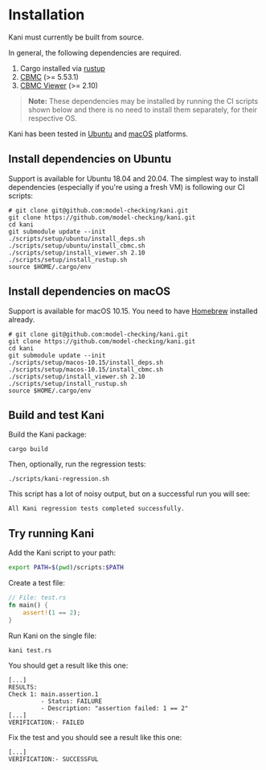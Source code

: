 # Installation

Kani must currently be built from source.

In general, the following dependencies are required.

1. Cargo installed via [rustup](https://rustup.rs/)
2. [CBMC](https://github.com/diffblue/cbmc) (>= 5.53.1)
3. [CBMC Viewer](https://github.com/awslabs/aws-viewer-for-cbmc) (>= 2.10)

> **Note:** These dependencies may be installed by running the CI scripts shown
> below and there is no need to install them separately, for their respective
> OS.

Kani has been tested in [Ubuntu](#install-dependencies-on-ubuntu) and [macOS](##install-dependencies-on-macos) platforms.

## Install dependencies on Ubuntu

Support is available for Ubuntu 18.04 and 20.04.
The simplest way to install dependencies (especially if you're using a fresh VM)
is following our CI scripts:

```
# git clone git@github.com:model-checking/kani.git
git clone https://github.com/model-checking/kani.git
cd kani
git submodule update --init
./scripts/setup/ubuntu/install_deps.sh
./scripts/setup/ubuntu/install_cbmc.sh
./scripts/setup/install_viewer.sh 2.10
./scripts/setup/install_rustup.sh
source $HOME/.cargo/env
```

## Install dependencies on macOS

Support is available for macOS 10.15. You need to have [Homebrew](https://brew.sh/) installed already.

```
# git clone git@github.com:model-checking/kani.git
git clone https://github.com/model-checking/kani.git
cd kani
git submodule update --init
./scripts/setup/macos-10.15/install_deps.sh
./scripts/setup/macos-10.15/install_cbmc.sh
./scripts/setup/install_viewer.sh 2.10
./scripts/setup/install_rustup.sh
source $HOME/.cargo/env
```

## Build and test Kani

Build the Kani package:

```
cargo build
```

Then, optionally, run the regression tests:

```
./scripts/kani-regression.sh
```

This script has a lot of noisy output, but on a successful run you will see:

```
All Kani regression tests completed successfully.
```

## Try running Kani

Add the Kani script to your path:

```bash
export PATH=$(pwd)/scripts:$PATH
```

Create a test file:

```rust
// File: test.rs
fn main() {
    assert!(1 == 2);
}
```

Run Kani on the single file:

```
kani test.rs
```

You should get a result like this one:

```
[...]
RESULTS:
Check 1: main.assertion.1
         - Status: FAILURE
         - Description: "assertion failed: 1 == 2"
[...]
VERIFICATION:- FAILED
```

Fix the test and you should see a result like this one:

```
[...]
VERIFICATION:- SUCCESSFUL
```
